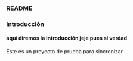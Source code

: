 
### README

### Introducción
#### aquí diremos la introducción jeje pues si verdad
Este es un proyecto de prueba para sincronizar

